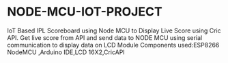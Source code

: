 # NODE-MCU-IOT-PROJECT

IoT Based IPL Scoreboard using Node MCU to Display Live
Score using Cric API.
Get live score from API and send data to NODE MCU using serial
communication to display data on LCD Module
Components used:ESP8266 NodeMCU ,Arduino IDE,LCD
16X2,CricAPI
